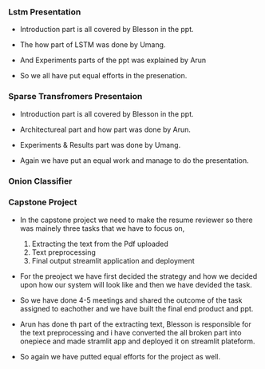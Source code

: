 


### Lstm Presentation
- Introduction part is all covered by Blesson in the ppt.
- The how part of LSTM was done by Umang.
- And Experiments parts of the ppt was explained by Arun

- So we all have put equal efforts in the presenation.

### Sparse Transfromers Presentaion

- Introduction part is all covered by Blesson in the ppt.
- Architectureal part and how part was done by Arun.
- Experiments & Results part was done by Umang.

- Again we have put an equal work and manage to do the presentation.

###  Onion Classifier







### Capstone Project

- In the capstone project we need to make the resume reviewer so there was mainely three tasks that we have to focus on,

    1) Extracting the text from the Pdf uploaded 
    2) Text preprocessing 
    3) Final output streamlit application and deployment 


- For the preoject we have first decided the strategy and how we decided upon how our system will look like and then we have devided the task.
- So we have done 4-5 meetings and shared the outcome of the task assigned to eachother and we have built the final end product and ppt.
- Arun has done th part of the extracting text, Blesson is responsible for the text preprocessing and i have converted the all broken part into onepiece and made stramlit app and deployed it on streamlit plateform.

- So again we have putted equal efforts for the project as well.




